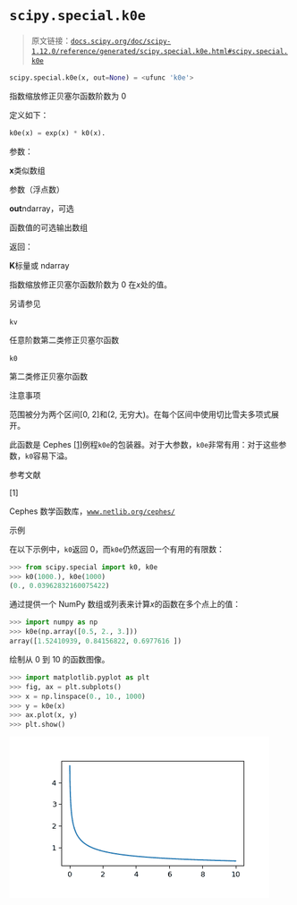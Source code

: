 # `scipy.special.k0e`

> 原文链接：[`docs.scipy.org/doc/scipy-1.12.0/reference/generated/scipy.special.k0e.html#scipy.special.k0e`](https://docs.scipy.org/doc/scipy-1.12.0/reference/generated/scipy.special.k0e.html#scipy.special.k0e)

```py
scipy.special.k0e(x, out=None) = <ufunc 'k0e'>
```

指数缩放修正贝塞尔函数阶数为 0

定义如下：

```py
k0e(x) = exp(x) * k0(x). 
```

参数：

**x**类似数组

参数（浮点数）

**out**ndarray，可选

函数值的可选输出数组

返回：

**K**标量或 ndarray

指数缩放修正贝塞尔函数阶数为 0 在*x*处的值。

另请参见

`kv`

任意阶数第二类修正贝塞尔函数

`k0`

第二类修正贝塞尔函数

注意事项

范围被分为两个区间[0, 2]和(2, 无穷大)。在每个区间中使用切比雪夫多项式展开。

此函数是 Cephes [[1]](#r4c4cec56db15-1)例程`k0e`的包装器。对于大参数，`k0e`非常有用：对于这些参数，`k0`容易下溢。

参考文献

[1]

Cephes 数学函数库，[`www.netlib.org/cephes/`](http://www.netlib.org/cephes/)

示例

在以下示例中，`k0`返回 0，而`k0e`仍然返回一个有用的有限数：

```py
>>> from scipy.special import k0, k0e
>>> k0(1000.), k0e(1000)
(0., 0.03962832160075422) 
```

通过提供一个 NumPy 数组或列表来计算*x*的函数在多个点上的值：

```py
>>> import numpy as np
>>> k0e(np.array([0.5, 2., 3.]))
array([1.52410939, 0.84156822, 0.6977616 ]) 
```

绘制从 0 到 10 的函数图像。

```py
>>> import matplotlib.pyplot as plt
>>> fig, ax = plt.subplots()
>>> x = np.linspace(0., 10., 1000)
>>> y = k0e(x)
>>> ax.plot(x, y)
>>> plt.show() 
```

![../../_images/scipy-special-k0e-1.png](img/5226eb5a7b8bc6c77cdbded2c55384c5.png)
